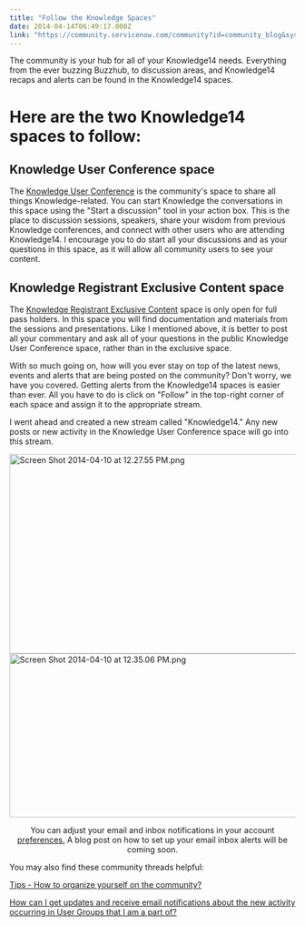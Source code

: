 ```yaml
---
title: "Follow the Knowledge Spaces"
date: 2014-04-14T06:49:17.000Z
link: "https://community.servicenow.com/community?id=community_blog&sys_id=e4fda22ddbd0dbc01dcaf3231f961904"
---
```

<p>The community is your hub for all of your Knowledge14 needs. Everything from the ever buzzing Buzzhub, to discussion areas, and Knowledge14 recaps and alerts can be found in the Knowledge14 spaces.</p><h1></h1><h1>Here are the two Knowledge14 spaces to follow:</h1><h2></h2><h2></h2><p></p><h2>Knowledge User Conference space</h2><p>The <a title="" _jive_internal="true" href="/community/learn/knowledge-user-conference">Knowledge User Conference</a> is the community's space to share all things Knowledge-related. You can start Knowledge the conversations in this space using the "Start a discussion" tool in your action box. This is the place to discussion sessions, speakers, share your wisdom from previous Knowledge conferences, and connect with other users who are attending Knowledge14. I encourage you to do start all your discussions and as your questions in this space, as it will allow all community users to see your content.</p><p></p><h2>Knowledge Registrant Exclusive Content space</h2><p>The <a title="" _jive_internal="true" href="/community/learn/knowledge-user-conference/knowledge14">Knowledge Registrant Exclusive Content</a> space is only open for full pass holders. In this space you will find documentation and materials from the sessions and presentations. Like I mentioned above, it is better to post all your commentary and ask all of your questions in the public Knowledge User Conference space, rather than in the exclusive space.</p><p></p><p></p><p>With so much going on, how will you ever stay on top of the latest news, events and alerts that are being posted on the community? Don't worry, we have you covered. Getting alerts from the Knowledge14 spaces is easier than ever. All you have to do is click on "Follow" in the top-right corner of each space and assign it to the appropriate stream.</p><p></p><p>I went ahead and created a new stream called "Knowledge14." Any new posts or new activity in the Knowledge User Conference space will go into this stream.</p><p></p><p><img   alt="Screen Shot 2014-04-10 at 12.27.55 PM.png" class="image-0 jive-image" src="ecbcff79dbd0db048c8ef4621f961993.iix" style="height: 351px; width: 620px; display: block; margin-left: auto; margin-right: auto;"/><img   alt="Screen Shot 2014-04-10 at 12.35.06 PM.png" class="image-1 jive-image" src="c91cd1cadb1cd344e9737a9e0f9619f5.iix" style="height: 288px; width: 620px; display: block; margin-left: auto; margin-right: auto;"/></p><p></p><p style="text-align: center;"></p><p style="text-align: center;">You can adjust your email and inbox notifications in your account <a title="" _jive_internal="true" href="/user-preferences!input.jspa">preferences.</a> A blog post on how to set up your email inbox alerts will be coming soon.</p><p style="text-align: center;"></p><p style="text-align: left;">You may also find these community threads helpful:</p><p style="text-align: left;"><a title="Tips - How to organize yourself on the community?" __default_attr="162514" __jive_macro_name="thread" class="jive_macro_thread jive_macro" data-orig-content="Tips - How to organize yourself on the community?" href="/community?id=community_question&sys_id=c8bf8765dbdcdbc01dcaf3231f96193e">Tips - How to organize yourself on the community?</a></p><p style="text-align: left;"><a title="How can I get updates and receive email notifications about the new activity occurring in User Groups that I am a part of?" __default_attr="162341" __jive_macro_name="thread" class="jive_macro_thread jive_macro" data-orig-content="How can I get updates and receive email notifications about the new activity occurring in User Groups that I am a part of?" href="/community?id=community_question&sys_id=bd81136ddbdcdbc01dcaf3231f961944">How can I get updates and receive email notifications about the new activity occurring in User Groups that I am a part of?</a></p>